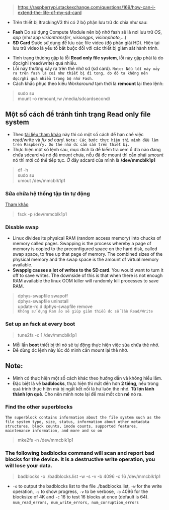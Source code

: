 > https://raspberrypi.stackexchange.com/questions/169/how-can-i-extend-the-life-of-my-sd-card

- Trên thiết bị ItrackingV3 thì có 2 bộ phận lưu trữ đc chia như sau:
 * **Fash** Do sử dụng Compute Module nên bộ nhớ fash sẽ là nơi lưu trữ *OS*, *app* (như app *visiontransfer*, *visiongps*, *visionphoto*,...)
 * **SD Card** Được sử dụng để lưu các file video (độ phân giải HD). Hiện tại lưu trữ video là yếu tố bắt buộc đối với các thiết bị giám sát hành trình.

- Tình trạng thường gặp là lỗi **Read only file system**, lỗi này gặp phải là do đọc/ghi (read/write) quá nhiều.
- Lỗi này thường xảy ra trên thẻ nhớ sd (sd card). `Note: Nếu lỗi này xảy ra trên fash là coi như thiết bị đi tong, do đó ta không nên đọc/ghi quá nhiều trong bộ nhớ Fash`.
- Cách khắc phục theo  kiểu *Workaround* tạm thời là **remount** lại theo lệnh:
> sudo su \
> mount -o remount,rw /media/sdcardsecond/

## Một số cách để tránh tình trạng Read only file system
- Theo [tài liệu tham khảo](https://raymii.org/s/blog/Broken_Corrupted_Raspberry_Pi_SD_Card.html) này thì có một số cách để hạn chế việc read/write và *fix sd card*. 
`Note: Các bước thực hiện thì mình đều làm trên Raspberry. Do thẻ nhớ đc cắm sẵn trên thiết bị.`
- Thực hiện một số lệnh sau, mục đích là để kiểm tra xem ổ đĩa nào đang chứa sdcard và nó đã *mount* chưa, nếu đã đc mount thì cần phải *umount* nó thì mới có thể tiếp tục. Ở đây sdcard của mình là **/dev/mmcblk1p1**
> df -h \
> sudo su \
> umout /dev/mmcblk1p1
### Sửa chữa hệ thống tập tin tự động
[Tham khảo](https://vi.joecomp.com/fsck-command-linux)
> fsck -p /dev/mmcblk1p1
### Disable swap
- Linux divides its physical RAM (random access memory) into chucks of memory called pages. Swapping is the process whereby a page of memory is copied to the preconfigured space on the hard disk, called swap space, to free up that page of memory. The combined sizes of the physical memory and the swap space is the amount of virtual memory available.
- **Swappig causes a lot of writes to the SD card**. You would want to turn it off to save writes. The downside of this is that when there is not enough RAM available the linux OOM killer will randomly kill processes to save RAM.
> dphys-swapfile swapoff \
> dphys-swapfile uninstall \
> update-rc.d dphys-swapfile remove \
`Không sử dụng Ram ảo sẽ giúp giảm thiểu đc số lần Read/Write`
### Set up an fsck at every boot
> tune2fs -c 1 /dev/mmcblk1p1
- Mỗi lần **boot** thiết bị thì nó sẽ tự động thực hiện việc sửa chữa thẻ  nhớ.
- Để dùng đc lệnh này lúc đó mình cần mount lại thẻ nhớ.

## Note: 
- Mình có thực hiện một số cách khác theo hướng dẫn và không hiểu lắm.
- Đặc biệt là về **badblocks**, thực hiện thì mất đến hơn **2 tiếng**, nếu trong quá  trình thực hiện mà bị ngắt kết nối là hư luôn thẻ nhớ. **Từ lợn lành thành lợn què**. Cho nên mình note lại để mai mốt còn **né** nó ra.
### Find the other superblocks
`The superblock contains information about the file system such as the file system type, size, status, information about other metadata structures, block counts, inode counts, supported features, maintenance information, and more and so on`
> mke2fs -n /dev/mmcblk1p1
### The following badblocks command will scan and report bad blocks for the device. It is a destructive write operation, you will lose your data.
> badblocks -o ./badblocks.list -w -s -v -b 4096 -c 16 /dev/mmcblk1p1
- `-o` to output the badblocks list to the file ./badblocks.list, `-w` for the write operation, `-s` to show progress, `-v` to be verbose, `-b` 4096 for the blocksize of 4K and `-c` 16 to test 16 blocks at once (default is 64).
`num_read_errors, num_write_errors, num_corruption_errors`





